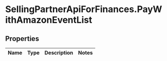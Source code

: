 # SellingPartnerApiForFinances.PayWithAmazonEventList

## Properties
Name | Type | Description | Notes
------------ | ------------- | ------------- | -------------
